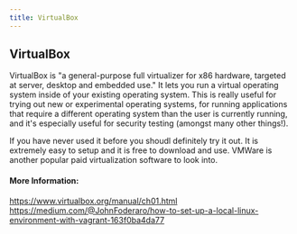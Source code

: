 ```yaml
---
title: VirtualBox
---
```

## VirtualBox

VirtualBox is "a general-purpose full virtualizer for x86 hardware, targeted at server, desktop and embedded use." It lets you run a virtual operating system inside of your existing operating system. This is really useful for trying out new or experimental operating systems, for running applications that require a different operating system than the user is currently running, and it's especially useful for security testing (amongst many other things!). 

If you have never used it before you shoudl definitely try it out. It is extremely easy to setup and it is free to download and use. VMWare is another popular paid virtualization software to look into. 

#### More Information:
https://www.virtualbox.org/manual/ch01.html
https://medium.com/@JohnFoderaro/how-to-set-up-a-local-linux-environment-with-vagrant-163f0ba4da77
